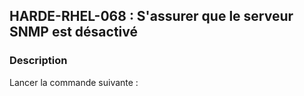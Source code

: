 ## HARDE-RHEL-068 : S'assurer que le serveur SNMP est désactivé

### Description

Lancer la commande suivante :

